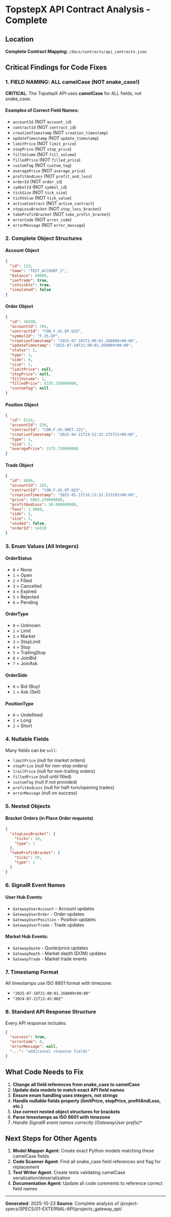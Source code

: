 # TopstepX API Contract Analysis - Complete

## Location
**Complete Contract Mapping**: `/docs/contracts/api_contracts.json`

## Critical Findings for Code Fixes

### 1. FIELD NAMING: ALL camelCase (NOT snake_case!)

**CRITICAL**: The TopstepX API uses **camelCase** for ALL fields, not snake_case.

#### Examples of Correct Field Names:
- `accountId` (NOT `account_id`)
- `contractId` (NOT `contract_id`)
- `creationTimestamp` (NOT `creation_timestamp`)
- `updateTimestamp` (NOT `update_timestamp`)
- `limitPrice` (NOT `limit_price`)
- `stopPrice` (NOT `stop_price`)
- `fillVolume` (NOT `fill_volume`)
- `filledPrice` (NOT `filled_price`)
- `customTag` (NOT `custom_tag`)
- `averagePrice` (NOT `average_price`)
- `profitAndLoss` (NOT `profit_and_loss`)
- `orderId` (NOT `order_id`)
- `symbolId` (NOT `symbol_id`)
- `tickSize` (NOT `tick_size`)
- `tickValue` (NOT `tick_value`)
- `activeContract` (NOT `active_contract`)
- `stopLossBracket` (NOT `stop_loss_bracket`)
- `takeProfitBracket` (NOT `take_profit_bracket`)
- `errorCode` (NOT `error_code`)
- `errorMessage` (NOT `error_message`)

### 2. Complete Object Structures

#### Account Object
```json
{
  "id": 123,
  "name": "TEST_ACCOUNT_1",
  "balance": 50000,
  "canTrade": true,
  "isVisible": true,
  "simulated": false
}
```

#### Order Object
```json
{
  "id": 36598,
  "accountId": 704,
  "contractId": "CON.F.US.EP.U25",
  "symbolId": "F.US.EP",
  "creationTimestamp": "2025-07-18T21:00:01.268009+00:00",
  "updateTimestamp": "2025-07-18T21:00:01.268009+00:00",
  "status": 2,
  "type": 2,
  "side": 0,
  "size": 1,
  "limitPrice": null,
  "stopPrice": null,
  "fillVolume": 1,
  "filledPrice": 6335.250000000,
  "customTag": null
}
```

#### Position Object
```json
{
  "id": 6124,
  "accountId": 536,
  "contractId": "CON.F.US.GMET.J25",
  "creationTimestamp": "2025-04-21T19:52:32.175721+00:00",
  "type": 1,
  "size": 2,
  "averagePrice": 1575.750000000
}
```

#### Trade Object
```json
{
  "id": 8604,
  "accountId": 203,
  "contractId": "CON.F.US.EP.H25",
  "creationTimestamp": "2025-01-21T16:13:52.523293+00:00",
  "price": 6065.250000000,
  "profitAndLoss": 50.000000000,
  "fees": 1.4000,
  "side": 1,
  "size": 1,
  "voided": false,
  "orderId": 14328
}
```

### 3. Enum Values (All Integers)

#### OrderStatus
- `0` = None
- `1` = Open
- `2` = Filled
- `3` = Cancelled
- `4` = Expired
- `5` = Rejected
- `6` = Pending

#### OrderType
- `0` = Unknown
- `1` = Limit
- `2` = Market
- `3` = StopLimit
- `4` = Stop
- `5` = TrailingStop
- `6` = JoinBid
- `7` = JoinAsk

#### OrderSide
- `0` = Bid (Buy)
- `1` = Ask (Sell)

#### PositionType
- `0` = Undefined
- `1` = Long
- `2` = Short

### 4. Nullable Fields

Many fields can be `null`:
- `limitPrice` (null for market orders)
- `stopPrice` (null for non-stop orders)
- `trailPrice` (null for non-trailing orders)
- `filledPrice` (null until filled)
- `customTag` (null if not provided)
- `profitAndLoss` (null for half-turn/opening trades)
- `errorMessage` (null on success)

### 5. Nested Objects

#### Bracket Orders (in Place Order requests)
```json
{
  "stopLossBracket": {
    "ticks": 10,
    "type": 1
  },
  "takeProfitBracket": {
    "ticks": 20,
    "type": 1
  }
}
```

### 6. SignalR Event Names

#### User Hub Events:
- `GatewayUserAccount` - Account updates
- `GatewayUserOrder` - Order updates
- `GatewayUserPosition` - Position updates
- `GatewayUserTrade` - Trade updates

#### Market Hub Events:
- `GatewayQuote` - Quote/price updates
- `GatewayDepth` - Market depth (DOM) updates
- `GatewayTrade` - Market trade events

### 7. Timestamp Format

All timestamps use ISO 8601 format with timezone:
- `"2025-07-18T21:00:01.268009+00:00"`
- `"2024-07-21T13:45:00Z"`

### 8. Standard API Response Structure

Every API response includes:
```json
{
  "success": true,
  "errorCode": 0,
  "errorMessage": null,
  "...": "additional response fields"
}
```

## What Code Needs to Fix

1. **Change all field references from snake_case to camelCase**
2. **Update data models to match exact API field names**
3. **Ensure enum handling uses integers, not strings**
4. **Handle nullable fields properly (limitPrice, stopPrice, profitAndLoss, etc.)**
5. **Use correct nested object structures for brackets**
6. **Parse timestamps as ISO 8601 with timezone**
7. **Handle SignalR event names correctly (GatewayUser* prefix)**

## Next Steps for Other Agents

1. **Model Mapper Agent**: Create exact Python models matching these camelCase fields
2. **Code Scanner Agent**: Find all snake_case field references and flag for replacement
3. **Test Writer Agent**: Create tests validating camelCase serialization/deserialization
4. **Documentation Agent**: Update all code comments to reference correct field names

---

**Generated**: 2025-10-23
**Source**: Complete analysis of /project-specs/SPECS/01-EXTERNAL-API/projectx_gateway_api/

